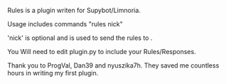Rules is a plugin writen for Supybot/Limnoria. 

Usage includes commands "rules nick"

'nick' is optional and is used to send the rules to <nick>.

You Will need to edit plugin.py to include your Rules/Responses.


Thank you to ProgVal, Dan39 and nyuszika7h. They saved me countless hours in writing my first plugin.

